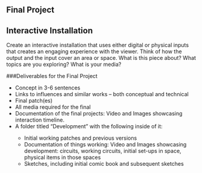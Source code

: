 ## Final Project
## Interactive Installation

Create an interactive installation that uses either digital or physical inputs that creates an engaging experience with the viewer. Think of how the output and the input cover an area or space. What is this piece about? What topics are you exploring? What is your media?


###Deliverables for the Final Project 
<ul>
<li>Concept in 3-6 sentences</li>
<li>Links to influences and similar works – both conceptual and technical</li>
<li>Final patch(es)</li>
<li>All media required for the final</li>
<li>Documentation of the final projects: Video and Images showcasing interaction timeline.</li>
<li>A folder titled “Development” with the following inside of it:</li>
<ul>
<li>Initial working patches and previous versions</li>
<li>Documentation of things working: Video and Images showcasing development: circuits, working circuits, initial set-ups in space, physical items in those spaces </li>
<li>Sketches, including initial comic book and subsequent sketches</li>
</ul>
</ul>